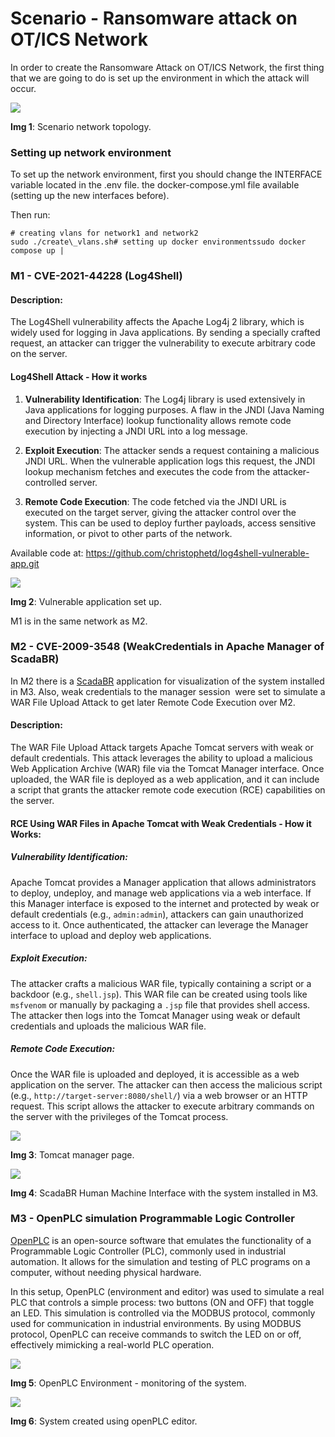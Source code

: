 # Scenario - Ransomware attack on OT/ICS Network

In order to create the Ransomware Attack on OT/ICS Network, the first thing that we are going to do is set up the environment in which the attack will occur. 

![](https://lh7-rt.googleusercontent.com/docsz/AD_4nXd18qRUC-DXJsdoXFjnPyyEjAnVn3k8QZVaU38sJqFaN4HW1uewLeUCTScyX5eT4s1JFU1Z2LX23zarHqDAlwDzW-TP-Xn_xkfwmwqTb4xbDf_ZmNMaa6Hll5y7bVAsv2DQY35yf4MIfjdIqmU8CpJecJDm?key=ZVE4yllmhIbKOidz4k1V_g)

**Img 1**: Scenario network topology.


### **Setting up network environment**

To set up the network environment, first you should change the INTERFACE variable located in the .env file. the docker-compose.yml file available (setting up the new interfaces before).

Then run:
```
# creating vlans for network1 and network2
sudo ./create\_vlans.sh# setting up docker environmentssudo docker compose up |
```

### **M1 - CVE-2021-44228 (Log4Shell)**

#### **Description:**

The Log4Shell vulnerability affects the Apache Log4j 2 library, which is widely used for logging in Java applications. By sending a specially crafted request, an attacker can trigger the vulnerability to execute arbitrary code on the server.


#### Log4Shell Attack - How it works

1. **Vulnerability Identification**: The Log4j library is used extensively in Java applications for logging purposes. A flaw in the JNDI (Java Naming and Directory Interface) lookup functionality allows remote code execution by injecting a JNDI URL into a log message.

2. **Exploit Execution**: The attacker sends a request containing a malicious JNDI URL. When the vulnerable application logs this request, the JNDI lookup mechanism fetches and executes the code from the attacker-controlled server.

3. **Remote Code Execution**: The code fetched via the JNDI URL is executed on the target server, giving the attacker control over the system. This can be used to deploy further payloads, access sensitive information, or pivot to other parts of the network.

Available code at: <https://github.com/christophetd/log4shell-vulnerable-app.git> 

![](https://lh7-rt.googleusercontent.com/docsz/AD_4nXcFRRQKAfeAFXAXRQhQdhwGr6ODcXhOT09Zyvvw0Vh90JR9AO1XxnsQNxinN5I-y8vNRRX2X9HXlBP3pjjEeR1xnZREl_WrPIJbefRvcICNvXTFYODN9Pey_UGvKcrkalWHBtkhrUqIr5ytXb6znYd4RgbP?key=ZVE4yllmhIbKOidz4k1V_g)

**Img 2**: Vulnerable application set up.

M1 is in the same network as M2.


### **M2 - CVE-2009-3548 (WeakCredentials in Apache Manager of ScadaBR)**

In M2 there is a [ScadaBR](https://www.scadabr.com.br/) application for visualization of the system installed in M3. Also, weak credentials to the manager session  were set to simulate a WAR File Upload Attack to get later Remote Code Execution over M2.


#### **Description:**

The WAR File Upload Attack targets Apache Tomcat servers with weak or default credentials. This attack leverages the ability to upload a malicious Web Application Archive (WAR) file via the Tomcat Manager interface. Once uploaded, the WAR file is deployed as a web application, and it can include a script that grants the attacker remote code execution (RCE) capabilities on the server.


#### **RCE Using WAR Files in Apache Tomcat with Weak Credentials - How it Works:**

##### Vulnerability Identification:

Apache Tomcat provides a Manager application that allows administrators to deploy, undeploy, and manage web applications via a web interface. If this Manager interface is exposed to the internet and protected by weak or default credentials (e.g., `admin:admin`), attackers can gain unauthorized access to it. Once authenticated, the attacker can leverage the Manager interface to upload and deploy web applications.


##### Exploit Execution:

The attacker crafts a malicious WAR file, typically containing a script or a backdoor (e.g., `shell.jsp`). This WAR file can be created using tools like `msfvenom` or manually by packaging a `.jsp` file that provides shell access. The attacker then logs into the Tomcat Manager using weak or default credentials and uploads the malicious WAR file.


##### Remote Code Execution:

Once the WAR file is uploaded and deployed, it is accessible as a web application on the server. The attacker can then access the malicious script (e.g., `http://target-server:8080/shell/`) via a web browser or an HTTP request. This script allows the attacker to execute arbitrary commands on the server with the privileges of the Tomcat process.

![](https://lh7-rt.googleusercontent.com/docsz/AD_4nXfvcFclzFT9sLv9eq0qYfhs_rXAMFTPInwJIRWCtzJeb7TomFkGN63NlaGlwmnrluXWp4PbOdRcQLUA9_WfK0EM4Kci1EVoXM2HHjDyWtn6wlX0_cbSeyi561NDl0kLzomEuajN_b21EE6gpqsk-EKvIKob?key=ZVE4yllmhIbKOidz4k1V_g)

**Img 3**: Tomcat manager page.

![](https://lh7-rt.googleusercontent.com/docsz/AD_4nXeehwu5kIPtDXfTJY7wle59CoGmAkbvDjCj8D_nVDKWqTCVvQKUNp5kB_rBVg0Ciq84vzlKTkcEwB6yk2Ch5xc0PVBom44LknSnOE-ERD1sBA47CVX5Y_c-6BOh-HYmrxpSAvC2rJeCL2yduwcwCpLv8tw?key=ZVE4yllmhIbKOidz4k1V_g)

**Img 4**: ScadaBR Human Machine Interface with the system installed in M3.


### **M3 - OpenPLC simulation Programmable Logic Controller** 

[OpenPLC](https://autonomylogic.com/) is an open-source software that emulates the functionality of a Programmable Logic Controller (PLC), commonly used in industrial automation. It allows for the simulation and testing of PLC programs on a computer, without needing physical hardware.

In this setup, OpenPLC (environment and editor) was used to simulate a real PLC that controls a simple process: two buttons (ON and OFF) that toggle an LED. This simulation is controlled via the MODBUS protocol, commonly used for communication in industrial environments. By using MODBUS protocol, OpenPLC can receive commands to switch the LED on or off, effectively mimicking a real-world PLC operation.

![](https://lh7-rt.googleusercontent.com/docsz/AD_4nXd3j2fmj7u43gn895rYyUBpe2kDnTpZ2ORw8erTaxvaOlkPR3sCBFyad6pAYknkK4p9EvwkduMAf8VmdVUcyvTLFaAIs_59X2N4UL8NqSt6okMjXjGI0l_5B3SKu0PFZjRRxap-CzE4wm9vBn0SDncjyzk?key=ZVE4yllmhIbKOidz4k1V_g)

**Img 5**: OpenPLC Environment - monitoring of the system.

![](https://lh7-rt.googleusercontent.com/docsz/AD_4nXcwa9WpWQkywAYlePsk9dHYcuoMlIiigEnyMLmqN-TzTEhURpsNP_uapIGKNMY--__CabOXYHJsCaU20hOrdV-db77V0qxotzKa7ATx0quswnwEvk3GBNvYpTp_1NOkAu29OMMkWljrZ9C90_yV7GURteo?key=ZVE4yllmhIbKOidz4k1V_g)

**Img 6**: System created using openPLC editor.

